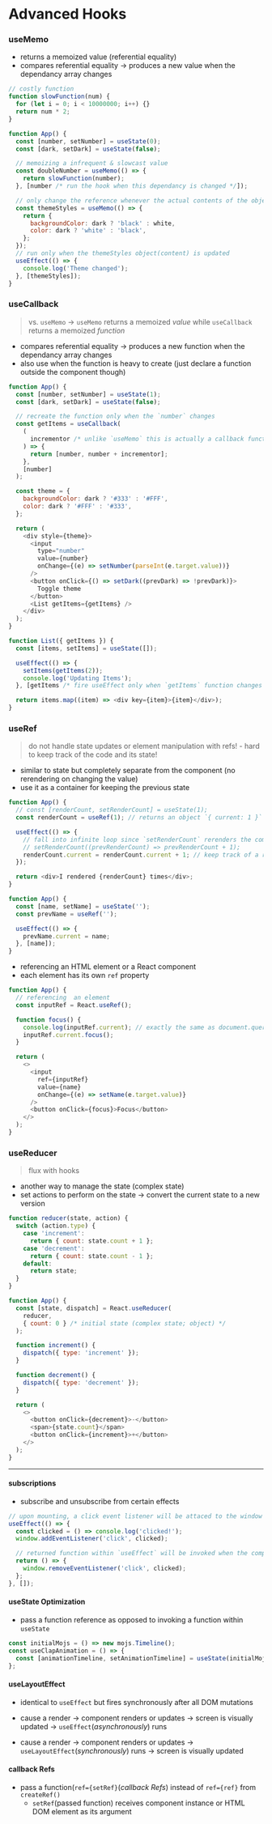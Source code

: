 # Advanced Hooks

### useMemo

- returns a memoized value (referential equality)
- compares referential equality &rarr; produces a new value when the dependancy array changes

```js
// costly function
function slowFunction(num) {
  for (let i = 0; i < 10000000; i++) {}
  return num * 2;
}

function App() {
  const [number, setNumber] = useState(0);
  const [dark, setDark] = useState(false);

  // memoizing a infrequent & slowcast value
  const doubleNumber = useMemo(() => {
    return slowFunction(number);
  }, [number /* run the hook when this dependancy is changed */]);

  // only change the reference whenever the actual contents of the object has changed
  const themeStyles = useMemo(() => {
    return {
      backgroundColor: dark ? 'black' : white,
      color: dark ? 'white' : 'black',
    };
  });
  // run only when the themeStyles object(content) is updated
  useEffect(() => {
    console.log('Theme changed');
  }, [themeStyles]);
}
```

### useCallback

> vs. `useMemo` &rarr; `useMemo` returns a memoized _value_ while `useCallback` returns a memoized _function_

- compares referential equality &rarr; produces a new function when the dependancy array changes
- also use when the function is heavy to create (just declare a function outside the component though)

```js
function App() {
  const [number, setNumber] = useState(1);
  const [dark, setDark] = useState(false);

  // recreate the function only when the `number` changes
  const getItems = useCallback(
    (
      incrementor /* unlike `useMemo` this is actually a callback function that's being returned, which allows passing paramters */
    ) => {
      return [number, number + incrementor];
    },
    [number]
  );

  const theme = {
    backgroundColor: dark ? '#333' : '#FFF',
    color: dark ? '#FFF' : '#333',
  };

  return (
    <div style={theme}>
      <input
        type="number"
        value={number}
        onChange={(e) => setNumber(parseInt(e.target.value))}
      />
      <button onClick={() => setDark((prevDark) => !prevDark)}>
        Toggle theme
      </button>
      <List getItems={getItems} />
    </div>
  );
}

function List({ getItems }) {
  const [items, setItems] = useState([]);

  useEffect(() => {
    setItems(getItems(2));
    console.log('Updating Items');
  }, [getItems /* fire useEffect only when `getItems` function changes */]);

  return items.map((item) => <div key={item}>{item}</div>);
}
```

### useRef

> do not handle state updates or element manipulation with refs! - hard to keep track of the code and its state!

- similar to state but completely separate from the component (no rerendering on changing the value)
- use it as a container for keeping the previous state

```js
function App() {
  // const [renderCount, setRenderCount] = useState(1);
  const renderCount = useRef(1); // returns an object `{ current: 1 }`

  useEffect(() => {
    // fall into infinite loop since `setRenderCount` rerenders the component on updating
    // setRenderCount((prevRenderCount) => prevRenderCount + 1);
    renderCount.current = renderCount.current + 1; // keep track of a ref object
  });

  return <div>I rendered {renderCount} times</div>;
}
```

```js
function App() {
  const [name, setName] = useState('');
  const prevName = useRef('');

  useEffect(() => {
    prevName.current = name;
  }, [name]);
}
```

- referencing an HTML element or a React component
- each element has its own `ref` property

```js
function App() {
  // referencing  an element
  const inputRef = React.useRef();

  function focus() {
    console.log(inputRef.current); // exactly the same as document.querySelector
    inputRef.current.focus();
  }

  return (
    <>
      <input
        ref={inputRef}
        value={name}
        onChange={(e) => setName(e.target.value)}
      />
      <button onClick={focus}>Focus</button>
    </>
  );
}
```

### useReducer

> flux with hooks

- another way to manage the state (complex state)
- set actions to perform on the state &rarr; convert the current state to a new version

```js
function reducer(state, action) {
  switch (action.type) {
    case 'increment':
      return { count: state.count + 1 };
    case 'decrement':
      return { count: state.count - 1 };
    default:
      return state;
  }
}

function App() {
  const [state, dispatch] = React.useReducer(
    reducer,
    { count: 0 } /* initial state (complex state; object) */
  );

  function increment() {
    dispatch({ type: 'increment' });
  }

  function decrement() {
    dispatch({ type: 'decrement' });
  }

  return (
    <>
      <button onClick={decrement}>-</button>
      <span>{state.count}</span>
      <button onClick={increment}>+</button>
    </>
  );
}
```

---

#### subscriptions

- subscribe and unsubscribe from certain effects

```js
// upon mounting, a click event listener will be attaced to the window
useEffect(() => {
  const clicked = () => console.log('clicked!');
  window.addEventListener('click', clicked);

  // returned function within `useEffect` will be invoked when the component unmounts
  return () => {
    window.removeEventListener('click', clicked);
  };
}, []);
```

#### useState Optimization

- pass a function reference as opposed to invoking a function within `useState`

```js
const initialMojs = () => new mojs.Timeline();
const useClapAnimation = () => {
  const [animationTimeline, setAnimationTimeline] = useState(initialMojs);
};
```

#### useLayoutEffect

- identical to `useEffect` but fires synchronously after all DOM mutations

- cause a render &rarr; component renders or updates &rarr; screen is visually updated &rarr; `useEffect`(_asynchronously_) runs
- cause a render &rarr; component renders or updates &rarr; `useLayoutEffect`(_synchronously_) runs &rarr; screen is visually updated

#### callback Refs

- pass a function(`ref={setRef}`(_callback Refs_) instead of `ref={ref}` from `createRef()`
  - `setRef`(passed function) receives component instance or HTML DOM element as its argument
